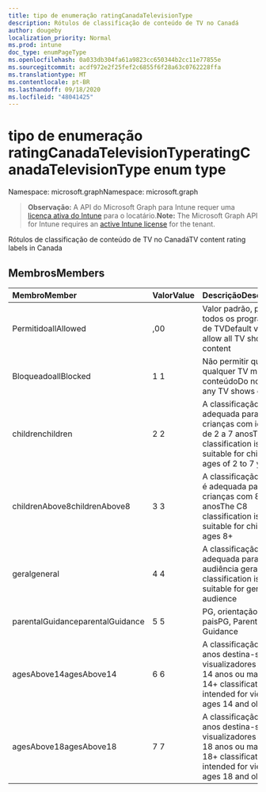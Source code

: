 ```yaml
---
title: tipo de enumeração ratingCanadaTelevisionType
description: Rótulos de classificação de conteúdo de TV no Canadá
author: dougeby
localization_priority: Normal
ms.prod: intune
doc_type: enumPageType
ms.openlocfilehash: 0a033db304fa61a9823cc650344b2cc11e77855e
ms.sourcegitcommit: acdf972e2f25fef2c6855f6f28a63c0762228ffa
ms.translationtype: MT
ms.contentlocale: pt-BR
ms.lasthandoff: 09/18/2020
ms.locfileid: "48041425"
---
```

# <a name="ratingcanadatelevisiontype-enum-type"></a><span data-ttu-id="7c445-103">tipo de enumeração ratingCanadaTelevisionType</span><span class="sxs-lookup"><span data-stu-id="7c445-103">ratingCanadaTelevisionType enum type</span></span>

<span data-ttu-id="7c445-104">Namespace: microsoft.graph</span><span class="sxs-lookup"><span data-stu-id="7c445-104">Namespace: microsoft.graph</span></span>

> <span data-ttu-id="7c445-105">**Observação:** A API do Microsoft Graph para Intune requer uma [licença ativa do Intune](https://go.microsoft.com/fwlink/?linkid=839381) para o locatário.</span><span class="sxs-lookup"><span data-stu-id="7c445-105">**Note:** The Microsoft Graph API for Intune requires an [active Intune license](https://go.microsoft.com/fwlink/?linkid=839381) for the tenant.</span></span>

<span data-ttu-id="7c445-106">Rótulos de classificação de conteúdo de TV no Canadá</span><span class="sxs-lookup"><span data-stu-id="7c445-106">TV content rating labels in Canada</span></span>

## <a name="members"></a><span data-ttu-id="7c445-107">Membros</span><span class="sxs-lookup"><span data-stu-id="7c445-107">Members</span></span>
|<span data-ttu-id="7c445-108">Membro</span><span class="sxs-lookup"><span data-stu-id="7c445-108">Member</span></span>|<span data-ttu-id="7c445-109">Valor</span><span class="sxs-lookup"><span data-stu-id="7c445-109">Value</span></span>|<span data-ttu-id="7c445-110">Descrição</span><span class="sxs-lookup"><span data-stu-id="7c445-110">Description</span></span>|
|:---|:---|:---|
|<span data-ttu-id="7c445-111">Permitido</span><span class="sxs-lookup"><span data-stu-id="7c445-111">allAllowed</span></span>|<span data-ttu-id="7c445-112">,0</span><span class="sxs-lookup"><span data-stu-id="7c445-112">0</span></span>|<span data-ttu-id="7c445-113">Valor padrão, permitir todos os programas de TV</span><span class="sxs-lookup"><span data-stu-id="7c445-113">Default value, allow all TV shows content</span></span>|
|<span data-ttu-id="7c445-114">Bloqueado</span><span class="sxs-lookup"><span data-stu-id="7c445-114">allBlocked</span></span>|<span data-ttu-id="7c445-115">1 </span><span class="sxs-lookup"><span data-stu-id="7c445-115">1</span></span>|<span data-ttu-id="7c445-116">Não permitir que qualquer TV mostre conteúdo</span><span class="sxs-lookup"><span data-stu-id="7c445-116">Do not allow any TV shows content</span></span>|
|<span data-ttu-id="7c445-117">children</span><span class="sxs-lookup"><span data-stu-id="7c445-117">children</span></span>|<span data-ttu-id="7c445-118">2 </span><span class="sxs-lookup"><span data-stu-id="7c445-118">2</span></span>|<span data-ttu-id="7c445-119">A classificação C é adequada para crianças com idade de 2 a 7 anos</span><span class="sxs-lookup"><span data-stu-id="7c445-119">The C classification is suitable for children ages of 2 to 7 years</span></span>|
|<span data-ttu-id="7c445-120">childrenAbove8</span><span class="sxs-lookup"><span data-stu-id="7c445-120">childrenAbove8</span></span>|<span data-ttu-id="7c445-121">3 </span><span class="sxs-lookup"><span data-stu-id="7c445-121">3</span></span>|<span data-ttu-id="7c445-122">A classificação do C8 é adequada para crianças com 8 anos</span><span class="sxs-lookup"><span data-stu-id="7c445-122">The C8 classification is suitable for children ages 8+</span></span>|
|<span data-ttu-id="7c445-123">geral</span><span class="sxs-lookup"><span data-stu-id="7c445-123">general</span></span>|<span data-ttu-id="7c445-124">4 </span><span class="sxs-lookup"><span data-stu-id="7c445-124">4</span></span>|<span data-ttu-id="7c445-125">A classificação G é adequada para a audiência geral</span><span class="sxs-lookup"><span data-stu-id="7c445-125">The G classification is suitable for general audience</span></span>|
|<span data-ttu-id="7c445-126">parentalGuidance</span><span class="sxs-lookup"><span data-stu-id="7c445-126">parentalGuidance</span></span>|<span data-ttu-id="7c445-127">5 </span><span class="sxs-lookup"><span data-stu-id="7c445-127">5</span></span>|<span data-ttu-id="7c445-128">PG, orientação dos pais</span><span class="sxs-lookup"><span data-stu-id="7c445-128">PG, Parental Guidance</span></span>|
|<span data-ttu-id="7c445-129">agesAbove14</span><span class="sxs-lookup"><span data-stu-id="7c445-129">agesAbove14</span></span>|<span data-ttu-id="7c445-130">6 </span><span class="sxs-lookup"><span data-stu-id="7c445-130">6</span></span>|<span data-ttu-id="7c445-131">A classificação de 14 anos destina-se a visualizadores com 14 anos ou mais</span><span class="sxs-lookup"><span data-stu-id="7c445-131">The 14+ classification is intended for viewers ages 14 and older</span></span>|
|<span data-ttu-id="7c445-132">agesAbove18</span><span class="sxs-lookup"><span data-stu-id="7c445-132">agesAbove18</span></span>|<span data-ttu-id="7c445-133">7 </span><span class="sxs-lookup"><span data-stu-id="7c445-133">7</span></span>|<span data-ttu-id="7c445-134">A classificação de 18 anos destina-se a visualizadores com 18 anos ou mais</span><span class="sxs-lookup"><span data-stu-id="7c445-134">The 18+ classification is intended for viewers ages 18 and older</span></span>|









